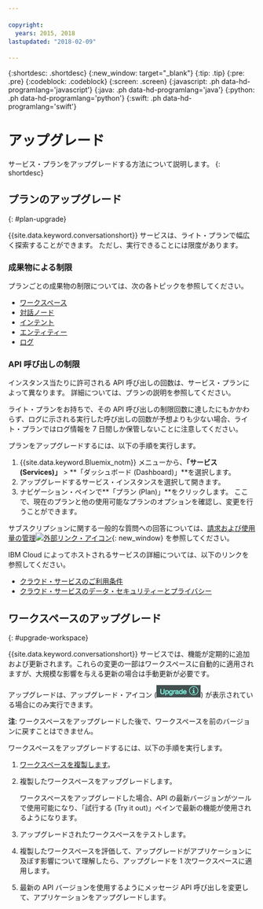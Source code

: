 ```yaml
---

copyright:
  years: 2015, 2018
lastupdated: "2018-02-09"

---
```


{:shortdesc: .shortdesc}
{:new_window: target="_blank"}
{:tip: .tip}
{:pre: .pre}
{:codeblock: .codeblock}
{:screen: .screen}
{:javascript: .ph data-hd-programlang='javascript'}
{:java: .ph data-hd-programlang='java'}
{:python: .ph data-hd-programlang='python'}
{:swift: .ph data-hd-programlang='swift'}

# アップグレード

サービス・プランをアップグレードする方法について説明します。
{: shortdesc}

## プランのアップグレード
{: #plan-upgrade}

{{site.data.keyword.conversationshort}} サービスは、ライト・プランで幅広く探索することができます。 ただし、実行できることには限度があります。


### 成果物による制限
プランごとの成果物の制限については、次の各トピックを参照してください。

- [ワークスペース](configure-workspace.html#workspace-limits)
- [対話ノード](dialog-build.html#dialog-node-limits)
- [インテント](intents.html#intent-limits)
- [エンティティー](entities.html#entity-limits)
- [ログ](logs_convo.html#log-limits)

### API 呼び出しの制限
インスタンス当たりに許可される API 呼び出しの回数は、サービス・プランによって異なります。 詳細については、プランの説明を参照してください。

ライト・プランをお持ちで、その API 呼び出しの制限回数に達したにもかかわらず、ログに示される実行した呼び出しの回数が予想よりも少ない場合、ライト・プランではログ情報を 7 日間しか保管しないことに注意してください。

プランをアップグレードするには、以下の手順を実行します。

1.  {{site.data.keyword.Bluemix_notm}} メニューから、**「サービス (Services)」** > **「ダッシュボード (Dashboard)」**を選択します。
1.  アップグレードするサービス・インスタンスを選択して開きます。
1.  ナビゲーション・ペインで**「プラン (Plan)」**をクリックします。
   ここで、現在のプランと他の使用可能なプランのオプションを確認し、変更を行うことができます。

サブスクリプションに関する一般的な質問への回答については、[請求および使用量の管理![外部リンク・アイコン](../../icons/launch-glyph.svg "外部リンク・アイコン")](/docs/billing-usage/how_charged.html){: new_window} を参照してください。

IBM Cloud によってホストされるサービスの詳細については、以下のリンクを参照してください。

- [クラウド・サービスのご利用条件](http://www.ibm.com/software/sla/sladb.nsf/sla/saas)
- [クラウド・サービスのデータ・セキュリティーとプライバシー](http://www.ibm.com/software/sla/sladb.nsf/sla/csdsp)

## ワークスペースのアップグレード
{: #upgrade-workspace}

{{site.data.keyword.conversationshort}} サービスでは、機能が定期的に追加および更新されます。これらの変更の一部はワークスペースに自動的に適用されますが、大規模な影響を与える更新の場合は手動更新が必要です。

アップグレードは、アップグレード・アイコン (![upgrade icon](images/upgrade.png)) が表示されている場合にのみ実行できます。

**注**: ワークスペースをアップグレードした後で、ワークスペースを前のバージョンに戻すことはできません。

ワークスペースをアップグレードするには、以下の手順を実行します。
1.  [ワークスペースを複製します](configure-workspace.html#exporting-and-copying-workspaces)。
2.  複製したワークスペースをアップグレードします。

    ワークスペースをアップグレードした場合、API の最新バージョンがツールで使用可能になり、「試行する (Try it out)」ペインで最新の機能が使用されるようになります。
3.  アップグレードされたワークスペースをテストします。
4.  複製したワークスペースを評価して、アップグレードがアプリケーションに及ぼす影響について理解したら、アップグレードを 1 次ワークスペースに適用します。
5.  最新の API バージョンを使用するようにメッセージ API 呼び出しを変更して、アプリケーションをアップグレードします。
